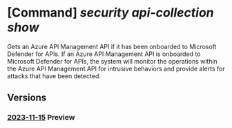 # [Command] _security api-collection show_

Gets an Azure API Management API if it has been onboarded to Microsoft Defender for APIs. If an Azure API Management API is onboarded to Microsoft Defender for APIs, the system will monitor the operations within the Azure API Management API for intrusive behaviors and provide alerts for attacks that have been detected.

## Versions

### [2023-11-15](/Resources/mgmt-plane/L3N1YnNjcmlwdGlvbnMve30vcmVzb3VyY2Vncm91cHMve30vcHJvdmlkZXJzL21pY3Jvc29mdC5hcGltYW5hZ2VtZW50L3NlcnZpY2Uve30vcHJvdmlkZXJzL21pY3Jvc29mdC5zZWN1cml0eS9hcGljb2xsZWN0aW9ucy97fQ==/2023-11-15.xml) **Preview**

<!-- mgmt-plane /subscriptions/{}/resourcegroups/{}/providers/microsoft.apimanagement/service/{}/providers/microsoft.security/apicollections/{} 2023-11-15 -->
